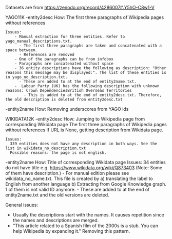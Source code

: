 Datasets are from https://zenodo.org/record/4286007#.Y5hO-C8w1-V

YAGO11K
  -entity2desc
    How:
      The first three paragraphs of Wikipedia pages without references

    Issues:
        - Manual extraction for three entities. Refer to yago_manual_descriptions.txt.
          - The first three paragraphs are taken and concatenated with a space between.
          - References are removed  
        - One of the paragraphs can be from infobox
        - Paragraphs are concatenated without space
        - 36 entity descriptions have the following as description: "Other reasons this message may be displayed:". The list of these entities is in yago_no_description.txt.
          - These are added to at the end of entity2name.txt.
        -  Labour_Party_(UK) has the following description with unknown reasons: Crown DependenciesBritish Overseas Territories
            - This is added to at the end of entity2desc.txt. Therefore, the old description is deleted from entity2desc.txt
  -entity2name
    How:
      Removing underscores from YAGO ids

WIKIDATA12K
  -entity2desc
    How:
      Jumping to Wikipedia page from corresponding Wikidata page
      The first three paragraphs of Wikipedia pages without references
      If URL is None, getting description from Wikidata page.

    Issues:
      339 entities does not have any description in both ways. See the list in wikidata_no_description.txt
      Possible reasons: the page is not english.

  -entity2name
    How:
      Title of corresponding Wikidata page
    Issues:
      34 entities do not have title e.g. https://www.wikidata.org/wiki/Q873403 (Note: Some of them have description.)
        - For manual edition please see wikidata_no_name.txt. This file is created by a) translating the label to English from another language b) Extracting from Google Knowledge graph. 1 of them is not valid ID anymore.
        - These are added to at the end of entity2name.txt and the old versions are deleted.

General issues:
  - Usually the descriptions start with the names. It causes repetition since the names and descriptions are merged.
  - "This article related to a Spanish film of the 2000s is a stub. You can help Wikipedia by expanding it." Removing this pattern.

